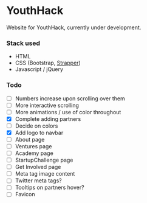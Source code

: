 # YouthHack
Website for YouthHack, currently under development.

### Stack used
* HTML
* CSS (Bootstrap, [Strapper](https://github.com/ccabo1/strapper))
* Javascript / jQuery

### Todo
- [ ] Numbers increase upon scrolling over them
- [ ] More interactive scrolling
- [ ] More animations / use of color throughout
- [x] Complete adding partners
- [ ] Decide on colors
- [x] Add logo to navbar
- [ ] About page
- [ ] Ventures page
- [ ] Academy page
- [ ] StartupChallenge page
- [ ] Get Involved page
- [ ] Meta tag image content
- [ ] Twitter meta tags?
- [ ] Tooltips on partners hover?
- [ ] Favicon
